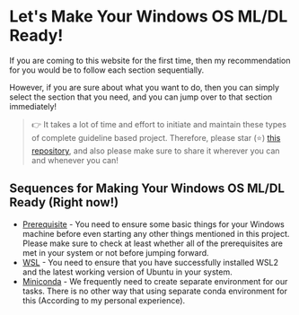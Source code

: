 # Let's Make Your Windows OS ML/DL Ready!

If you are coming to this website for the first time, then my recommendation for you would be to follow each section sequentially.

However, if you are sure about what you want to do, then you can simply select the section that you need, and you can jump over to that section immediately!

> 👉 It takes a lot of time and effort to initiate and maintain these types of complete guideline based project. Therefore, please star (⭐) [this repository](https://github.com/FahimFBA/WinML), and also please make sure to share it wherever you can and whenever you can!


## Sequences for Making Your Windows OS ML/DL Ready (Right now!)

- [Prerequisite](/prerequisite) - You need to ensure some basic things for your Windows machine before even starting any other things mentioned in this project. Please make sure to check at least whether all of the prerequisites are met in your system or not before jumping forward.
- [WSL](/wsl) - You need to ensure that you have successfully installed WSL2 and the latest working version of Ubuntu in your system.
- [Miniconda](/miniconda) - We frequently need to create separate environment for our tasks. There is no other way that using separate conda environment for this (According to my personal experience).